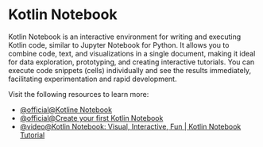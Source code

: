 # Kotlin Notebook

Kotlin Notebook is an interactive environment for writing and executing Kotlin code, similar to Jupyter Notebook for Python. It allows you to combine code, text, and visualizations in a single document, making it ideal for data exploration, prototyping, and creating interactive tutorials. You can execute code snippets (cells) individually and see the results immediately, facilitating experimentation and rapid development.

Visit the following resources to learn more:

- [@official@Kotline Notebook](https://kotlinlang.org/docs/kotlin-notebook-overview.html)
- [@official@Create your first Kotlin Notebook](https://kotlinlang.org/docs/kotlin-notebook-create.html)
- [@video@Kotlin Notebook: Visual, Interactive, Fun | Kotlin Notebook Tutorial](https://www.youtube.com/watch?v=m4Cqz2_P9rI)